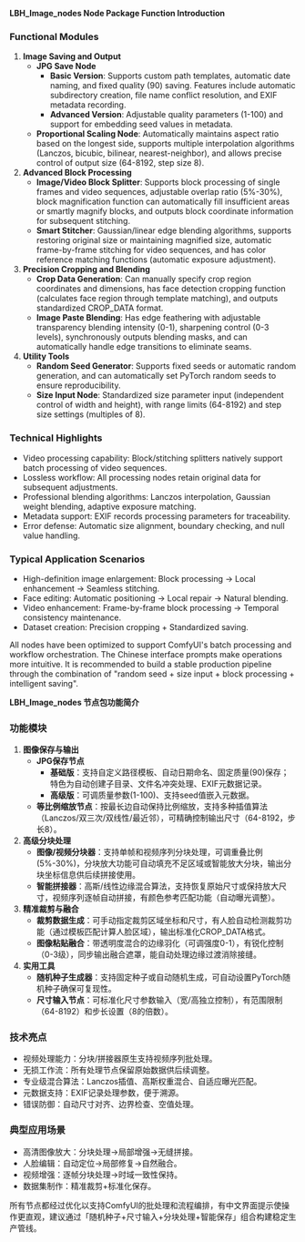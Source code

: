 **LBH_Image_nodes Node Package Function Introduction**

### Functional Modules
1. **Image Saving and Output**
    - **JPG Save Node**
        - **Basic Version**: Supports custom path templates, automatic date naming, and fixed quality (90) saving. Features include automatic subdirectory creation, file name conflict resolution, and EXIF metadata recording.
        - **Advanced Version**: Adjustable quality parameters (1-100) and support for embedding seed values in metadata.
    - **Proportional Scaling Node**: Automatically maintains aspect ratio based on the longest side, supports multiple interpolation algorithms (Lanczos, bicubic, bilinear, nearest-neighbor), and allows precise control of output size (64-8192, step size 8).
2. **Advanced Block Processing**
    - **Image/Video Block Splitter**: Supports block processing of single frames and video sequences, adjustable overlap ratio (5%-30%), block magnification function can automatically fill insufficient areas or smartly magnify blocks, and outputs block coordinate information for subsequent stitching.
    - **Smart Stitcher**: Gaussian/linear edge blending algorithms, supports restoring original size or maintaining magnified size, automatic frame-by-frame stitching for video sequences, and has color reference matching functions (automatic exposure adjustment).
3. **Precision Cropping and Blending**
    - **Crop Data Generation**: Can manually specify crop region coordinates and dimensions, has face detection cropping function (calculates face region through template matching), and outputs standardized CROP_DATA format.
    - **Image Paste Blending**: Has edge feathering with adjustable transparency blending intensity (0-1), sharpening control (0-3 levels), synchronously outputs blending masks, and can automatically handle edge transitions to eliminate seams.
4. **Utility Tools**
    - **Random Seed Generator**: Supports fixed seeds or automatic random generation, and can automatically set PyTorch random seeds to ensure reproducibility.
    - **Size Input Node**: Standardized size parameter input (independent control of width and height), with range limits (64-8192) and step size settings (multiples of 8).

### Technical Highlights
- Video processing capability: Block/stitching splitters natively support batch processing of video sequences.
- Lossless workflow: All processing nodes retain original data for subsequent adjustments.
- Professional blending algorithms: Lanczos interpolation, Gaussian weight blending, adaptive exposure matching.
- Metadata support: EXIF records processing parameters for traceability.
- Error defense: Automatic size alignment, boundary checking, and null value handling.

### Typical Application Scenarios
- High-definition image enlargement: Block processing → Local enhancement → Seamless stitching.
- Face editing: Automatic positioning → Local repair → Natural blending.
- Video enhancement: Frame-by-frame block processing → Temporal consistency maintenance.
- Dataset creation: Precision cropping + Standardized saving.

All nodes have been optimized to support ComfyUI's batch processing and workflow orchestration. The Chinese interface prompts make operations more intuitive. It is recommended to build a stable production pipeline through the combination of "random seed + size input + block processing + intelligent saving".


**LBH_Image_nodes 节点包功能简介**

### 功能模块
1. **图像保存与输出**
    - **JPG保存节点**
        - **基础版**：支持自定义路径模板、自动日期命名、固定质量(90)保存；特色为自动创建子目录、文件名冲突处理、EXIF元数据记录。
        - **高级版**：可调质量参数(1-100)、支持seed值嵌入元数据。
    - **等比例缩放节点**：按最长边自动保持比例缩放，支持多种插值算法（Lanczos/双三次/双线性/最近邻），可精确控制输出尺寸（64-8192，步长8）。
2. **高级分块处理**
    - **图像/视频分块器**：支持单帧和视频序列分块处理，可调重叠比例(5%-30%)，分块放大功能可自动填充不足区域或智能放大分块，输出分块坐标信息供后续拼接使用。
    - **智能拼接器**：高斯/线性边缘混合算法，支持恢复原始尺寸或保持放大尺寸，视频序列逐帧自动拼接，有颜色参考匹配功能（自动曝光调整）。
3. **精准裁剪与融合**
    - **裁剪数据生成**：可手动指定裁剪区域坐标和尺寸，有人脸自动检测裁剪功能（通过模板匹配计算人脸区域），输出标准化CROP_DATA格式。
    - **图像粘贴融合**：带透明度混合的边缘羽化（可调强度0-1），有锐化控制（0-3级），同步输出融合遮罩，能自动处理边缘过渡消除接缝。
4. **实用工具**
    - **随机种子生成器**：支持固定种子或自动随机生成，可自动设置PyTorch随机种子确保可复现性。
    - **尺寸输入节点**：可标准化尺寸参数输入（宽/高独立控制），有范围限制（64-8192）和步长设置（8的倍数）。

### 技术亮点
- 视频处理能力：分块/拼接器原生支持视频序列批处理。
- 无损工作流：所有处理节点保留原始数据供后续调整。
- 专业级混合算法：Lanczos插值、高斯权重混合、自适应曝光匹配。
- 元数据支持：EXIF记录处理参数，便于溯源。
- 错误防御：自动尺寸对齐、边界检查、空值处理。

### 典型应用场景
- 高清图像放大：分块处理→局部增强→无缝拼接。
- 人脸编辑：自动定位→局部修复→自然融合。
- 视频增强：逐帧分块处理→时域一致性保持。
- 数据集制作：精准裁剪+标准化保存。

所有节点都经过优化以支持ComfyUI的批处理和流程编排，有中文界面提示使操作更直观，建议通过「随机种子+尺寸输入+分块处理+智能保存」组合构建稳定生产管线。
